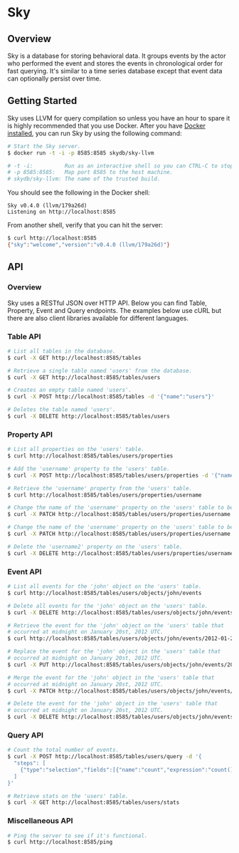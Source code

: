 # Sky

## Overview

Sky is a database for storing behavioral data. It groups events by the actor who performed the event and stores the events in chronological order for fast querying. It's similar to a time series database except that event data can optionally persist over time.


## Getting Started

Sky uses LLVM for query compilation so unless you have an hour to spare it is highly recommended that you use Docker. After you have [Docker installed](http://docs.docker.io/en/latest/installation/), you can run Sky by using the following command:

```sh
# Start the Sky server.
$ docker run -t -i -p 8585:8585 skydb/sky-llvm

# -t -i:          Run as an interactive shell so you can CTRL-C to stop.
# -p 8585:8585:   Map port 8585 to the host machine.
# skydb/sky-llvm: The name of the trusted build.
```

You should see the following in the Docker shell:

```
Sky v0.4.0 (llvm/179a26d)
Listening on http://localhost:8585
```

From another shell, verify that you can hit the server:

```sh
$ curl http://localhost:8585
{"sky":"welcome","version":"v0.4.0 (llvm/179a26d)"}
```


## API

### Overview

Sky uses a RESTful JSON over HTTP API. Below you can find Table, Property, Event and Query endpoints.
The examples below use cURL but there are also client libraries available for different languages.

### Table API

```sh
# List all tables in the database.
$ curl -X GET http://localhost:8585/tables
```

```sh
# Retrieve a single table named 'users' from the database.
$ curl -X GET http://localhost:8585/tables/users
```

```sh
# Creates an empty table named 'users'.
$ curl -X POST http://localhost:8585/tables -d '{"name":"users"}'
```

```sh
# Deletes the table named 'users'.
$ curl -X DELETE http://localhost:8585/tables/users
```

### Property API

```sh
# List all properties on the 'users' table.
$ curl http://localhost:8585/tables/users/properties
```

```sh
# Add the 'username' property to the 'users' table.
$ curl -X POST http://localhost:8585/tables/users/properties -d '{"name":"username","transient":false,"dataType":"string"}'
```

```sh
# Retrieve the 'username' property from the 'users' table.
$ curl http://localhost:8585/tables/users/properties/username
```

```sh
# Change the name of the 'username' property on the 'users' table to be 'username2'.
$ curl -X PATCH http://localhost:8585/tables/users/properties/username -d '{"name":"username2"}'
```

```sh
# Change the name of the 'username' property on the 'users' table to be 'username2'.
$ curl -X PATCH http://localhost:8585/tables/users/properties/username -d '{"name":"username2"}'
```

```sh
# Delete the 'username2' property on the 'users' table.
$ curl -X DELETE http://localhost:8585/tables/users/properties/username2
```

### Event API

```sh
# List all events for the 'john' object on the 'users' table.
$ curl http://localhost:8585/tables/users/objects/john/events
```

```sh
# Delete all events for the 'john' object on the 'users' table.
$ curl -X DELETE http://localhost:8585/tables/users/objects/john/events
```

```sh
# Retrieve the event for the 'john' object on the 'users' table that
# occurred at midnight on January 20st, 2012 UTC.
$ curl http://localhost:8585/tables/users/objects/john/events/2012-01-20T00:00:00Z
```

```sh
# Replace the event for the 'john' object in the 'users' table that
# occurred at midnight on January 20st, 2012 UTC.
$ curl -X PUT http://localhost:8585/tables/users/objects/john/events/2012-01-20T00:00:00Z -d '{"data":{"username":"johnny1000"}}'
```

```sh
# Merge the event for the 'john' object in the 'users' table that
# occurred at midnight on January 20st, 2012 UTC.
$ curl -X PATCH http://localhost:8585/tables/users/objects/john/events/2012-01-20T00:00:00Z -d '{"data":{"age":12}}'
```

```sh
# Delete the event for the 'john' object in the 'users' table that
# occurred at midnight on January 20st, 2012 UTC.
$ curl -X DELETE http://localhost:8585/tables/users/objects/john/events/2012-01-20T00:00:00Z
```


### Query API

```sh
# Count the total number of events.
$ curl -X POST http://localhost:8585/tables/users/query -d '{
  "steps": [
    {"type":"selection","fields":[{"name":"count","expression":"count()"}]}
  ]
}'
```

```sh
# Retrieve stats on the 'users' table.
$ curl -X GET http://localhost:8585/tables/users/stats
```

### Miscellaneous API

```sh
# Ping the server to see if it's functional.
$ curl http://localhost:8585/ping
```

